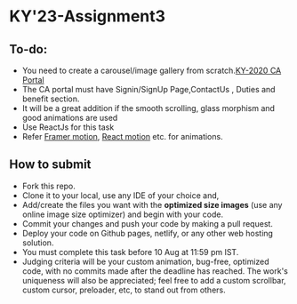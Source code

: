 # KY'23-Assignment3
## To-do:
* You need to create a carousel/image gallery from scratch.[KY-2020 CA Portal](https://ky-2020.netlify.app/)
* The CA portal must have Signin/SignUp Page,ContactUs , Duties and benefit section.
* It will be a great addition if the smooth scrolling, glass morphism and good animations are used
* Use ReactJs for this task
* Refer [Framer motion](https://www.framer.com/motion/), [React motion](https://www.npmjs.com/package/react-motion) etc. for animations.

## How to submit
* Fork this repo.
* Clone it to your local, use any IDE of your choice and, 
* Add/create the files you want with the **optimized size images** (use any online image size optimizer) and begin with your code.
* Commit your changes and push your code by making a pull request.
* Deploy your code on Github pages, netlify, or any other web hosting solution.
* You must complete this task before 10 Aug at 11:59 pm IST.
* Judging criteria will be your custom animation, bug-free, optimized code, with no commits made after the deadline has reached. The work's uniqueness will also be appreciated; feel free to add a custom scrollbar, custom cursor, preloader, etc, to stand out from others.
